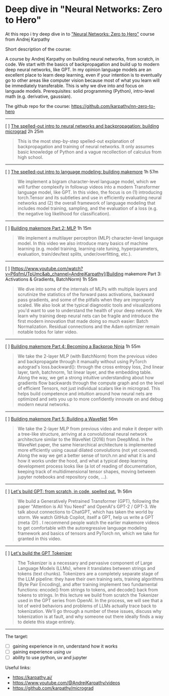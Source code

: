 # Deep dive in "Neural Networks: Zero to Hero"

At this repo i try deep dive in to ["Neural Networks: Zero to Hero"](https://karpathy.ai/zero-to-hero.html) course from Andrej Karpathy

Short description of the course:

A course by Andrej Karpathy on building neural networks, from scratch, in code.
We start with the basics of backpropagation and build up to modern deep neural networks, like GPT. In my opinion language models are an excellent place to learn deep learning, even if your intention is to eventually go to other areas like computer vision because most of what you learn will be immediately transferable. This is why we dive into and focus on languade models.
Prerequisites: solid programming (Python), intro-level math (e.g. derivative, gaussian).

The github repo for the course: https://github.com/karpathy/nn-zero-to-hero

---

[ ] [The spelled-out intro to neural networks and backpropagation: building micrograd](https://www.youtube.com/watch?v=VMj-3S1tku0&ab_channel=AndrejKarpathy) 2h 25m

> This is the most step-by-step spelled-out explanation of backpropagation and training of neural networks. It only assumes basic knowledge of Python and a vague recollection of calculus from high school.

---

[ ] [The spelled-out intro to language modeling: building makemore](https://www.youtube.com/watch?v=PaCmpygFfXo&ab_channel=AndrejKarpathy) 1h 57m

> We implement a bigram character-level language model, which we will further complexify in followup videos into a modern Transformer language model, like GPT. In this video, the focus is on (1) introducing torch.Tensor and its subtleties and use in efficiently evaluating neural networks and (2) the overall framework of language modeling that includes model training, sampling, and the evaluation of a loss (e.g. the negative log likelihood for classification).

---

[ ] [Building makemore Part 2: MLP](https://www.youtube.com/watch?v=TCH_1BHY58I&ab_channel=AndrejKarpathy) 1h 15m

> We implement a multilayer perceptron (MLP) character-level language model. In this video we also introduce many basics of machine learning (e.g. model training, learning rate tuning, hyperparameters, evaluation, train/dev/test splits, under/overfitting, etc.).

---

[ ] [https://www.youtube.com/watch?v=P6sfmUTpUmc&ab_channel=AndrejKarpathy](Building makemore Part 3: Activations & Gradients, BatchNorm) 1h 55m

> We dive into some of the internals of MLPs with multiple layers and scrutinize the statistics of the forward pass activations, backward pass gradients, and some of the pitfalls when they are improperly scaled. We also look at the typical diagnostic tools and visualizations you'd want to use to understand the health of your deep network. We learn why training deep neural nets can be fragile and introduce the first modern innovation that made doing so much easier: Batch Normalization. Residual connections and the Adam optimizer remain notable todos for later video.

---

[ ] [Building makemore Part 4: Becoming a Backprop Ninja](https://www.youtube.com/watch?v=q8SA3rM6ckI&ab_channel=AndrejKarpathy) 1h 55m

> We take the 2-layer MLP (with BatchNorm) from the previous video and backpropagate through it manually without using PyTorch autograd's loss.backward(): through the cross entropy loss, 2nd linear layer, tanh, batchnorm, 1st linear layer, and the embedding table. Along the way, we get a strong intuitive understanding about how gradients flow backwards through the compute graph and on the level of efficient Tensors, not just individual scalars like in micrograd. This helps build competence and intuition around how neural nets are optimized and sets you up to more confidently innovate on and debug modern neural networks.

---

[ ] [Building makemore Part 5: Building a WaveNet](https://www.youtube.com/watch?v=t3YJ5hKiMQ0&ab_channel=AndrejKarpathy) 56m

> We take the 2-layer MLP from previous video and make it deeper with a tree-like structure, arriving at a convolutional neural network architecture similar to the WaveNet (2016) from DeepMind. In the WaveNet paper, the same hierarchical architecture is implemented more efficiently using causal dilated convolutions (not yet covered). Along the way we get a better sense of torch.nn and what it is and how it works under the hood, and what a typical deep learning development process looks like (a lot of reading of documentation, keeping track of multidimensional tensor shapes, moving between jupyter notebooks and repository code, ...).

---

[ ] [Let's build GPT: from scratch, in code, spelled out.](https://www.youtube.com/watch?v=kCc8FmEb1nY&ab_channel=AndrejKarpathy) 1h 56m

> We build a Generatively Pretrained Transformer (GPT), following the paper "Attention is All You Need" and OpenAI's GPT-2 / GPT-3. We talk about connections to ChatGPT, which has taken the world by storm. We watch GitHub Copilot, itself a GPT, help us write a GPT (meta :D!) . I recommend people watch the earlier makemore videos to get comfortable with the autoregressive language modeling framework and basics of tensors and PyTorch nn, which we take for granted in this video.

---

[ ] [Let's build the GPT Tokenizer](https://www.youtube.com/watch?v=zduSFxRajkE&ab_channel=AndrejKarpathy)

> The Tokenizer is a necessary and pervasive component of Large Language Models (LLMs), where it translates between strings and tokens (text chunks). Tokenizers are a completely separate stage of the LLM pipeline: they have their own training sets, training algorithms (Byte Pair Encoding), and after training implement two fundamental functions: encode() from strings to tokens, and decode() back from tokens to strings. In this lecture we build from scratch the Tokenizer used in the GPT series from OpenAI. In the process, we will see that a lot of weird behaviors and problems of LLMs actually trace back to tokenization. We'll go through a number of these issues, discuss why tokenization is at fault, and why someone out there ideally finds a way to delete this stage entirely.

---

The target:

- [ ] gaining experience in nn, understand how it works
- [ ] gaining experience using uv
- [ ] ability to use python, uv and jupyter

Useful links:

- https://karpathy.ai/
- https://www.youtube.com/@AndrejKarpathy/videos
- https://github.com/karpathy/micrograd
